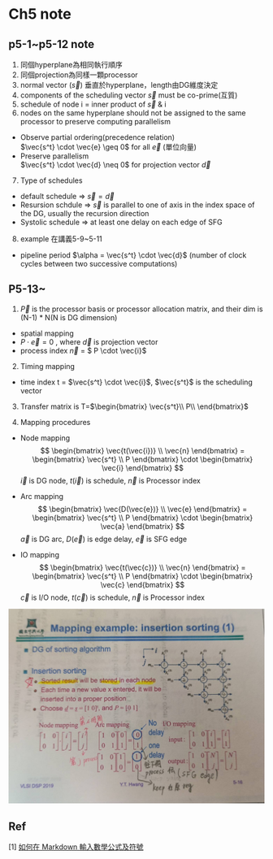 # Ch5 note

## p5-1~p5-12 note

1. 同個hyperplane為相同執行順序
2. 同個projection為同樣一顆processor
3. normal vector ($\vec{s}$) 垂直於hyperplane，length由DG維度決定
4. components of the scheduling vector $\vec{s}$ must be co-prime(互質)
5. schedule of node i = inner product of $\vec{s}$ & i
6. nodes on the same hyperplane should not be assigned to the same processor to preserve computing parallelism
- Observe partial ordering(precedence relation) <br>
$\vec{s^t} \cdot \vec{e} \geq 0$ for all $\vec{e}$ (單位向量)
- Preserve parallelism <br>
$\vec{s^t} \cdot \vec{d} \neq 0$ for projection vector $\vec{d}$
7. Type of schedules <br>
- default schedule => $\vec{s} = \vec{d}$ 
- Resursion schdule => $\vec{s}$ is parallel to one of axis in the index space of the DG, usually the recursion direction
- Systolic schedule => at least one delay on each edge of SFG
8. example 在講義5-9~5-11
- pipeline period $\alpha = \vec{s^t} \cdot \vec{d}$ (number of clock cycles between two successive computations)

## P5-13~

1. $\vec{P}$ is the processor basis or processor allocation matrix, and their dim is (N-1) * N(N is DG dimension)
- spatial mapping
- $P\cdot \vec{e} = 0$ , where $\vec{d}$ is projection vector
- process index $\vec{n}$ = $ P \cdot \vec{i}$

2. Timing mapping
- time index t = $\vec{s^t} \cdot \vec{i}$, $\vec{s^t}$ is the scheduling vector

3. Transfer matrix is
T=$\begin{bmatrix}
\vec{s^t}\\
P\\
\end{bmatrix}$

4. Mapping procedures
- Node mapping
$$
        \begin{bmatrix}
        \vec{t(\vec{i})} \\
        \vec{n}
        \end{bmatrix}
        =
        \begin{bmatrix}
        \vec{s^t} \\
        P
        \end{bmatrix}
        \cdot
        \begin{bmatrix}
        \vec{i} 
        \end{bmatrix}
$$ 
$\vec{i}$ is DG node, $t(\vec{i})$ is schedule, $\vec{n}$ is Processor index

- Arc mapping
$$
        \begin{bmatrix}
        \vec{D(\vec{e})} \\
        \vec{e}
        \end{bmatrix}
        =
        \begin{bmatrix}
        \vec{s^t} \\
        P
        \end{bmatrix}
        \cdot
        \begin{bmatrix}
        \vec{a} 
        \end{bmatrix}
$$
$\vec{a}$ is DG arc, $D(\vec{e})$ is edge delay, $\vec{e}$ is SFG edge

- IO mapping
$$
        \begin{bmatrix}
        \vec{t(\vec{c})} \\
        \vec{n}
        \end{bmatrix}
        =
        \begin{bmatrix}
        \vec{s^t} \\
        P
        \end{bmatrix}
        \cdot
        \begin{bmatrix}
        \vec{c} 
        \end{bmatrix}
$$
$\vec{c}$ is I/O node, $t(\vec{c})$ is schedule, $\vec{n}$ is Processor index

<p align="middle">
  <img src="img/insertion_sort_eg.jpg" width="800" />
</p>

## Ref

[1] [如何在 Markdown 輸入數學公式及符號
](https://blog.maxkit.com.tw/2020/02/markdown.html)